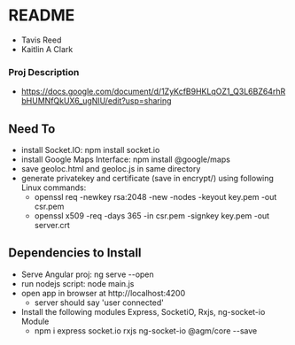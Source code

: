 # README #
* Tavis Reed
* Kaitlin A Clark

### Proj Description ###

* https://docs.google.com/document/d/1ZyKcfB9HKLqOZ1_Q3L6BZ64rhRbHUMNfQkUX6_ugNIU/edit?usp=sharing 
## Need To ##
* install Socket.IO: npm install socket.io
* install Google Maps Interface: npm install @google/maps
* save geoloc.html and geoloc.js in same directory
* generate privatekey and certificate (save in encrypt/) using following Linux commands:
	- openssl req -newkey rsa:2048 -new -nodes -keyout key.pem -out csr.pem 
	- openssl x509 -req -days 365 -in csr.pem -signkey key.pem -out server.crt

## Dependencies to Install ##
* Serve Angular proj: ng serve --open
* run nodejs script: node main.js
* open app in browser at http://localhost:4200
	- server should say 'user connected'
* Install the following modules Express, SocketiO, Rxjs, ng-socket-io Module
	- npm i express socket.io rxjs ng-socket-io @agm/core --save

